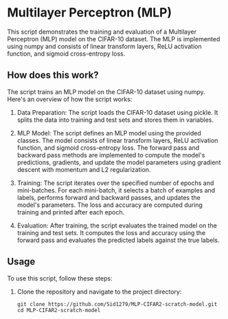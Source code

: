 # Multilayer Perceptron (MLP)

This script demonstrates the training and evaluation of a Multilayer Perceptron (MLP) model on the CIFAR-10 dataset. The MLP is implemented using numpy and consists of linear transform layers, ReLU activation function, and sigmoid cross-entropy loss.

## How does this work?

The script trains an MLP model on the CIFAR-10 dataset using numpy. Here's an overview of how the script works:

1. Data Preparation: The script loads the CIFAR-10 dataset using pickle. It splits the data into training and test sets and stores them in variables.

2. MLP Model: The script defines an MLP model using the provided classes. The model consists of linear transform layers, ReLU activation function, and sigmoid cross-entropy loss. The forward pass and backward pass methods are implemented to compute the model's predictions, gradients, and update the model parameters using gradient descent with momentum and L2 regularization.

3. Training: The script iterates over the specified number of epochs and mini-batches. For each mini-batch, it selects a batch of examples and labels, performs forward and backward passes, and updates the model's parameters. The loss and accuracy are computed during training and printed after each epoch.

4. Evaluation: After training, the script evaluates the trained model on the training and test sets. It computes the loss and accuracy using the forward pass and evaluates the predicted labels against the true labels.

## Usage

To use this script, follow these steps:

1. Clone the repository and navigate to the project directory:
   ```shell
   git clone https://github.com/Sid1279/MLP-CIFAR2-scratch-model.git
   cd MLP-CIFAR2-scratch-model
   ```

